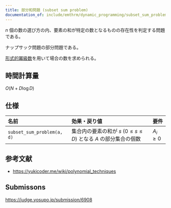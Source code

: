 ```yaml
---
title: 部分和問題 (subset sum problem)
documentation_of: include/emthrm/dynamic_programming/subset_sum_problem.hpp
---
```


$n$ 個の数の選び方の内、要素の和が特定の数となるものの存在性を判定する問題である。

ナップサック問題の部分問題である。

[形式的冪級数](../math/formal_power_series/formal_power_series.md)を用いて場合の数を求められる。


## 時間計算量

$O(N + D\log{D})$


## 仕様

|名前|効果・戻り値|要件|
|:--|:--|:--|
|`subset_sum_problem(a, d)`|集合内の要素の和が $s$ ($0 \leq s \leq D$) となる $A$ の部分集合の個数|$A_i \geq 0$|


## 参考文献

- https://yukicoder.me/wiki/polynomial_techniques


## Submissons

https://judge.yosupo.jp/submission/6908
